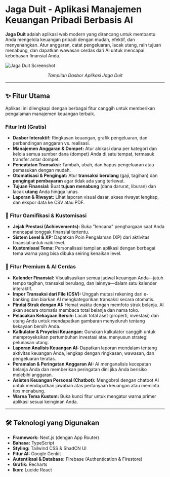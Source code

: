 # Jaga Duit - Aplikasi Manajemen Keuangan Pribadi Berbasis AI

**Jaga Duit** adalah aplikasi web modern yang dirancang untuk membantu Anda mengelola keuangan pribadi dengan mudah, efektif, dan menyenangkan. Atur anggaran, catat pengeluaran, lacak utang, raih tujuan menabung, dan dapatkan wawasan cerdas dari AI untuk mencapai kebebasan finansial Anda.

![Jaga Duit Screenshot](https://jaga-duit-production.vercel.app/dasbor.png)
*<p align="center">Tampilan Dasbor Aplikasi Jaga Duit</p>*

---

## ✨ Fitur Utama

Aplikasi ini dilengkapi dengan berbagai fitur canggih untuk memberikan pengalaman manajemen keuangan terbaik.

### Fitur Inti (Gratis)
*   **Dasbor Interaktif:** Ringkasan keuangan, grafik pengeluaran, dan perbandingan anggaran vs. realisasi.
*   **Manajemen Anggaran & Dompet:** Atur alokasi dana per kategori dan kelola semua sumber dana (dompet) Anda di satu tempat, termasuk transfer antar dompet.
*   **Pencatatan Transaksi:** Tambah, ubah, dan hapus pengeluaran atau pemasukan dengan mudah.
*   **Otomatisasi & Pengingat:** Atur **transaksi berulang** (gaji, tagihan) dan **pengingat pembayaran** agar tidak ada yang terlewat.
*   **Tujuan Finansial:** Buat **tujuan menabung** (dana darurat, liburan) dan lacak **utang** Anda hingga lunas.
*   **Laporan & Riwayat:** Lihat laporan visual dasar, akses riwayat lengkap, dan ekspor data ke CSV atau PDF.

### 🚀 Fitur Gamifikasi & Kustomisasi
*   **Jejak Prestasi (Achievements):** Buka "lencana" penghargaan saat Anda mencapai tonggak finansial tertentu.
*   **Sistem Level & XP:** Dapatkan Poin Pengalaman (XP) dari aktivitas finansial untuk naik level.
*   **Kustomisasi Tema:** Personalisasi tampilan aplikasi dengan berbagai tema warna yang bisa dibuka seiring kenaikan level.

### 💎 Fitur Premium & AI Cerdas
*   **Kalender Finansial:** Visualisasikan semua jadwal keuangan Anda—jatuh tempo tagihan, transaksi berulang, dan lainnya—dalam satu kalender interaktif.
*   **Impor Transaksi dari File (CSV):** Unggah mutasi rekening dari e-banking dan biarkan AI mengkategorikan transaksi secara otomatis.
*   **Pindai Struk dengan AI:** Hemat waktu dengan memfoto struk belanja. AI akan secara otomatis membaca total belanja dan nama toko.
*   **Pelacakan Kekayaan Bersih:** Lacak total aset (properti, investasi) dan utang Anda untuk mendapatkan gambaran menyeluruh tentang kekayaan bersih Anda.
*   **Kalkulator & Proyeksi Keuangan:** Gunakan kalkulator canggih untuk memproyeksikan pertumbuhan investasi atau menyusun strategi pelunasan utang.
*   **Laporan Analisis Keuangan AI:** Dapatkan laporan mendalam tentang aktivitas keuangan Anda, lengkap dengan ringkasan, wawasan, dan pengeluaran teratas.
*   **Peramalan & Peringatan Anggaran AI:** AI menganalisis kecepatan belanja Anda dan memberikan peringatan dini jika Anda berisiko melebihi anggaran.
*   **Asisten Keuangan Personal (Chatbot):** Mengobrol dengan chatbot AI untuk mendapatkan jawaban atas pertanyaan keuangan atau meminta tips menabung.
*   **Warna Tema Kustom:** Buka kunci fitur untuk mengatur warna primer aplikasi sesuai keinginan Anda.

---

## 🛠️ Teknologi yang Digunakan

*   **Framework:** Next.js (dengan App Router)
*   **Bahasa:** TypeScript
*   **Styling:** Tailwind CSS & ShadCN UI
*   **Fitur AI:** Google Genkit
*   **Autentikasi & Database:** Firebase (Authentication & Firestore)
*   **Grafik:** Recharts
*   **Ikon:** Lucide React

